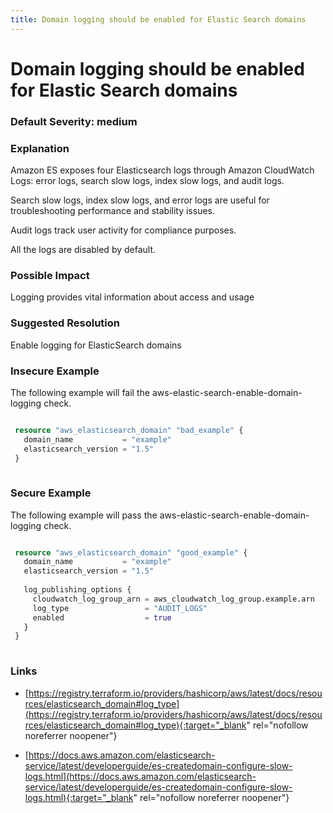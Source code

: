 ```yaml
---
title: Domain logging should be enabled for Elastic Search domains
---
```


# Domain logging should be enabled for Elastic Search domains

### Default Severity: <span class="severity medium">medium</span>

### Explanation

Amazon ES exposes four Elasticsearch logs through Amazon CloudWatch Logs: error logs, search slow logs, index slow logs, and audit logs. 

Search slow logs, index slow logs, and error logs are useful for troubleshooting performance and stability issues. 

Audit logs track user activity for compliance purposes. 

All the logs are disabled by default.

### Possible Impact
Logging provides vital information about access and usage

### Suggested Resolution
Enable logging for ElasticSearch domains


### Insecure Example

The following example will fail the aws-elastic-search-enable-domain-logging check.
```terraform

 resource "aws_elasticsearch_domain" "bad_example" {
   domain_name           = "example"
   elasticsearch_version = "1.5"
 }
 
```



### Secure Example

The following example will pass the aws-elastic-search-enable-domain-logging check.
```terraform

 resource "aws_elasticsearch_domain" "good_example" {
   domain_name           = "example"
   elasticsearch_version = "1.5"
 
   log_publishing_options {
     cloudwatch_log_group_arn = aws_cloudwatch_log_group.example.arn
     log_type                 = "AUDIT_LOGS"
     enabled                  = true  
   }
 }
 
```



### Links


- [https://registry.terraform.io/providers/hashicorp/aws/latest/docs/resources/elasticsearch_domain#log_type](https://registry.terraform.io/providers/hashicorp/aws/latest/docs/resources/elasticsearch_domain#log_type){:target="_blank" rel="nofollow noreferrer noopener"}

- [https://docs.aws.amazon.com/elasticsearch-service/latest/developerguide/es-createdomain-configure-slow-logs.html](https://docs.aws.amazon.com/elasticsearch-service/latest/developerguide/es-createdomain-configure-slow-logs.html){:target="_blank" rel="nofollow noreferrer noopener"}



